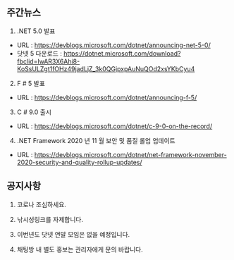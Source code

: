 ## 주간뉴스
1) .NET 5.0 발표
 - URL : https://devblogs.microsoft.com/dotnet/announcing-net-5-0/
 - 닷넷 5 다운로드 : https://dotnet.microsoft.com/download?fbclid=IwAR3X6Ahi8-KoSsULZgt1fOHz49jadLjZ_3k0QGjpxpAuNuQOd2xsYKbCyu4

2) F # 5 발표
 - URL : https://devblogs.microsoft.com/dotnet/announcing-f-5/
 
3) C # 9.0 출시
 - URL : https://devblogs.microsoft.com/dotnet/c-9-0-on-the-record/

4) .NET Framework 2020 년 11 월 보안 및 품질 롤업 업데이트
 - URL : https://devblogs.microsoft.com/dotnet/net-framework-november-2020-security-and-quality-rollup-updates/


## 공지사항

1) 코로나 조심하세요.

2) 낚시성링크를 자제합니다.

3) 이번년도 닷넷 연말 모임은 없을 예정입니다. 

4) 채팅방 내 별도 홍보는 관리자에게 문의 바랍니다.
